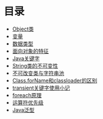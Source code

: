 # 目录

- [Object类](基础/面向对象/11-Object类.md) </br>
- [变量](基础/面向对象/12-变量.md) </br>
- [数据类型](基础/面向对象/13-数据类型.md) </br>
- [面向对象的特征](基础/面向对象/14-面向对象的特征.md) </br>
- [Java关键字](基础/面向对象/15-java关键字.md) </br>
- [String类的不可变性](基础/面向对象/16-String类的不可变性.md) </br>
- [不可改变类与字符串池](基础/面向对象/16-不可改变类与字符串池.md) </br>
- [Class.forName和classloader的区别](基础/面向对象/17-Class.forName和classloader的区别.md) </br>
- [transient关键字使用小记](基础/面向对象/18-transient关键字使用小记.md) </br>
- [foreach原理](基础/面向对象/19-foreach原理.md) </br>
- [运算符优先级](基础/面向对象/110-运算符优先级.md) </br>
- [Java泛型](基础/面向对象/111-Java泛型.md) </br>